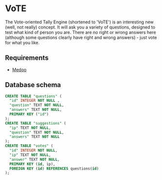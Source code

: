 # VoTE

The Vote-oriented Tally Engine (shortened to 'VoTE') is an interesting new (well, not really) concept.  It will ask you a variety of questions, designed to test what kind of person you are.  There are no right or wrong answers here (although some questions clearly have right and wrong answers) - just vote for what you like.

## Requirements

* [Medoo](http://medoo.in)

## Database schema

```sql
CREATE TABLE "questions" (
  "id" INTEGER NOT NULL ,
  "question" TEXT NOT NULL,
  "answers" TEXT NOT NULL,
  PRIMARY KEY ("id")
);
CREATE TABLE "suggestions" (
  "ip" TEXT NOT NULL,
  "question" TEXT NOT NULL,
  "answers" TEXT NOT NULL
);
CREATE TABLE "votes" (
  "id" INTEGER NOT NULL,
  "ip" TEXT NOT NULL,
  "answer" TEXT NOT NULL,
  PRIMARY KEY (id, ip),
  FOREIGN KEY (id) REFERENCES questions(id)
);
```
